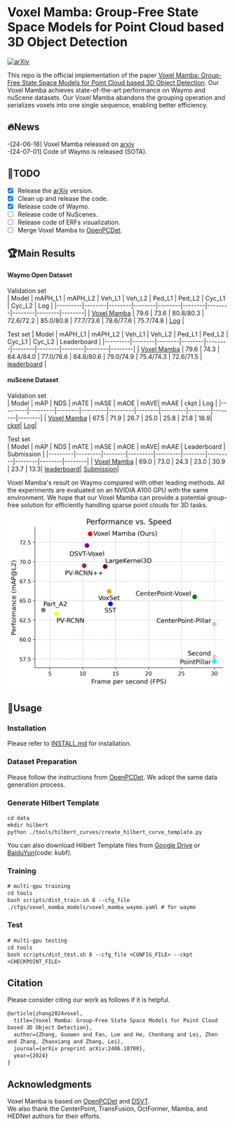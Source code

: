 # Voxel Mamba: Group-Free State Space Models for Point Cloud based 3D Object Detection

[![arXiv](https://img.shields.io/badge/arXiv-Paper-<COLOR>.svg)](https://arxiv.org/abs/2406.10700)

This repo is the official implementation of the paper [Voxel Mamba: Group-Free State Space Models for Point Cloud based 3D Object Detection](https://arxiv.org/abs/2406.10700). Our Voxel Mamba achieves state-of-the-art performance on Waymo and nuScene datasets. Our Voxel Mamba abandons the grouping operation and serializes voxels into one single sequence, enabling better efficiency.

## 🔥News
-[24-06-18] Voxel Mamba released on [arxiv](https://arxiv.org/abs/2406.10700)   
-[24-07-01] Code of Waymo is released (SOTA).

## 📘TODO
- [x] Release the [arXiv](https://arxiv.org/abs/2406.10700) version.
- [x] Clean up and release the code.
- [x] Release code of Waymo.
- [ ] Release code of NuScenes.
- [ ] Release code of ERFs visualization.
- [ ] Merge Voxel Mamba to [OpenPCDet](https://github.com/open-mmlab/OpenPCDet).

## 🏆Main Results
#### Waymo Open Dataset
Validation set  
|  Model  | mAPH_L1 | mAPH_L2 | Veh_L1 | Veh_L2 | Ped_L1 | Ped_L2 | Cyc_L1 | Cyc_L2 | Log |
|---------|--------|--------|--------|--------|--------|--------|--------|--------|--------|
|  [Voxel Mamba](tools/cfgs/voxel_mamba_models/voxel_mamba_waymo.yaml) | 79.6  |  73.6  | 80.8/80.3 | 72.6/72.2 | 85.0/80.8 | 77.7/73.6 | 78.6/77.6 | 75.7/74.8 | [Log](https://drive.google.com/file/d/1Kq7WR9OV2kByKUUkurZp878mERKWBJi5/view?usp=sharing) | 

Test set
|  Model  | mAPH_L1 | mAPH_L2 | Veh_L1 | Veh_L2 | Ped_L1 | Ped_L2 | Cyc_L1 | Cyc_L2 | Leaderboard |
|---------|--------|--------|--------|--------|--------|--------|--------|--------|--------|
|  [Voxel Mamba](tools/cfgs/voxel_mamba_models/voxel_mamba_waymo.yaml) | 79.6  |  74.3  | 84.4/84.0 | 77.0/76.6 | 84.8/80.6 | 79.0/74.9 | 75.4/74.3 | 72.6/71.5 | [leaderboard](https://waymo.com/open/challenges/detection-3d/results/d57ccce9-36ad/1718951969931000/) | 


#### nuScene Dataset
Validation set  
|  Model  | mAP | NDS | mATE | mASE | mAOE | mAVE| mAAE | ckpt | Log |
|---------|---------|--------|---------|---------|--------|---------|--------|--------|--------|
|  [Voxel Mamba]() | 67.5 | 71.9 | 26.7 | 25.0 | 25.8 | 21.8 | 18.9| [ckpt]()| [Log]()|  

Test set  
|  Model  | mAP | NDS | mATE | mASE | mAOE | mAVE| mAAE | Leaderboard | Submission |
|---------|---------|--------|---------|---------|--------|---------|--------|--------|--------|
|  [Voxel Mamba]() | 69.0 | 73.0 | 24.3 | 23.0 | 30.9 | 23.7 | 13.3| [leaderboard](https://www.nuscenes.org/object-detection?externalData=all&mapData=all&modalities=Lidar)| [Submission](https://drive.google.com/file/d/1k1F5H0sqvJGyKzDN2_bCHcY-o0gKCwmo/view?usp=sharing)|  


Voxel Mamba's result on Waymo compared with other leading methods.
All the experiments are evaluated on an NVIDIA A100 GPU with the same environment.
We hope that our Voxel Mamba can provide a potential group-free solution for efficiently handling sparse point clouds for 3D tasks.
<div align="left">
  <img src="docs/Speed_Performance.png" width="500"/>
</div>

## 🚀Usage
### Installation
Please refer to [INSTALL.md](docs/INSTALL.md) for installation.

### Dataset Preparation
Please follow the instructions from [OpenPCDet](https://github.com/open-mmlab/OpenPCDet/blob/master/docs/GETTING_STARTED.md). We adopt the same data generation process.

### Generate Hilbert Template
```
cd data
mkdir hilbert
python ./tools/hilbert_curves/create_hilbert_curve_template.py
```
You can also download Hilbert Template files from [Google Drive](https://drive.google.com/file/d/1Bts6Jt-GCcLtF27BoH8uRtAjdHvwmrf2/view?usp=sharing) or [BaiduYun](https://pan.baidu.com/s/1I9xTjR7PbKRFkbwiLJN2tQ)(code: kubf).

### Training
```
# multi-gpu training
cd tools
bash scripts/dist_train.sh 8 --cfg_file ./cfgs/voxel_mamba_models/voxel_mamba_waymo.yaml # for waymo
```

### Test
```
# multi-gpu testing
cd tools
bash scripts/dist_test.sh 8 --cfg_file <CONFIG_FILE> --ckpt <CHECKPOINT_FILE>
```

## Citation
Please consider citing our work as follows if it is helpful.
```
@article{zhang2024voxel,
  title={Voxel Mamba: Group-Free State Space Models for Point Cloud based 3D Object Detection},
  author={Zhang, Guowen and Fan, Lue and He, Chenhang and Lei, Zhen and Zhang, Zhaoxiang and Zhang, Lei},
  journal={arXiv preprint arXiv:2406.10700},
  year={2024}
}
```

## Acknowledgments
Voxel Mamba is based on [OpenPCDet](https://github.com/open-mmlab/OpenPCDet) and [DSVT](https://github.com/Haiyang-W/DSVT).  
We also thank the CenterPoint, TransFusion, OctFormer, Mamba, and HEDNet authors for their efforts.



